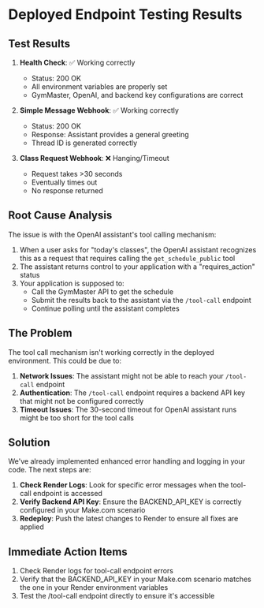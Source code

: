 # Deployed Endpoint Testing Results

## Test Results

1. **Health Check**: ✅ Working correctly
   - Status: 200 OK
   - All environment variables are properly set
   - GymMaster, OpenAI, and backend key configurations are correct

2. **Simple Message Webhook**: ✅ Working correctly
   - Status: 200 OK
   - Response: Assistant provides a general greeting
   - Thread ID is generated correctly

3. **Class Request Webhook**: ❌ Hanging/Timeout
   - Request takes >30 seconds
   - Eventually times out
   - No response returned

## Root Cause Analysis

The issue is with the OpenAI assistant's tool calling mechanism:

1. When a user asks for "today's classes", the OpenAI assistant recognizes this as a request that requires calling the `get_schedule_public` tool
2. The assistant returns control to your application with a "requires_action" status
3. Your application is supposed to:
   - Call the GymMaster API to get the schedule
   - Submit the results back to the assistant via the `/tool-call` endpoint
   - Continue polling until the assistant completes

## The Problem

The tool call mechanism isn't working correctly in the deployed environment. This could be due to:

1. **Network Issues**: The assistant might not be able to reach your `/tool-call` endpoint
2. **Authentication**: The `/tool-call` endpoint requires a backend API key that might not be configured correctly
3. **Timeout Issues**: The 30-second timeout for OpenAI assistant runs might be too short for the tool calls

## Solution

We've already implemented enhanced error handling and logging in your code. The next steps are:

1. **Check Render Logs**: Look for specific error messages when the tool-call endpoint is accessed
2. **Verify Backend API Key**: Ensure the BACKEND_API_KEY is correctly configured in your Make.com scenario
3. **Redeploy**: Push the latest changes to Render to ensure all fixes are applied

## Immediate Action Items

1. Check Render logs for tool-call endpoint errors
2. Verify that the BACKEND_API_KEY in your Make.com scenario matches the one in your Render environment variables
3. Test the /tool-call endpoint directly to ensure it's accessible